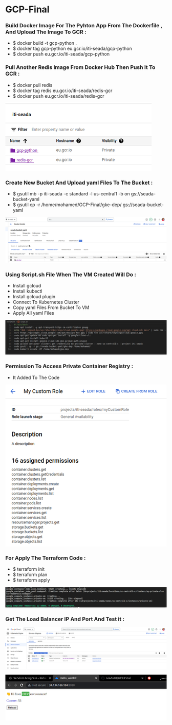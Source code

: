 # GCP-Final

### Build Docker Image For The Pyhton App From The Dockerfile , And Upload The Image To GCR :

  * $ docker build -t gcp-python .
  * $ docker tag gcp-python eu.gcr.io/iti-seada/gcp-python
  * $ docker push eu.gcr.io/iti-seada/gcp-python

### Pull Another Redis Image From Docker Hub Then Push It To GCR :

  * $ docker pull redis
  * $ docker tag redis eu.gcr.io/iti-seada/redis-gcr
  * $ docker push eu.gcr.io/iti-seada/redis-gcr

![home_Page Image](./Images/gcr.png)

### Create New Bucket And Upload yaml Files To The Bucket :

  * $ gsutil mb -p iti-seada -c standard -l us-central1 -b on gs://seada-bucket-yaml
  * $ gsutil cp -r /home/mohamed/GCP-Final/gke-dep/ gs://seada-bucket-yaml

![home_Page Image](./Images/bucket.png)

### Using Script.sh File When The VM Created Will Do : 

  * Install gcloud 
  * Install kubectl
  * Install gcloud plugin
  * Connect To Kubernetes Cluster
  * Copy yaml Files From Bucket To VM
  * Apply All yaml Files

![home_Page Image](./Images/script.png)

### Permission To Access Private Container Registry :

  * It Added To The Code

![home_Page Image](./Images/permission.png)

### For Apply The Terraform Code :

  * $ terraform init
  * $ terraform plan 
  * $ terraform apply

![home_Page Image](./Images/apply.png)

### Get The Load Balancer IP And Port And Test it :

![home_Page Image](./Images/load-balancer.png)

![home_Page Image](./Images/test.png)


